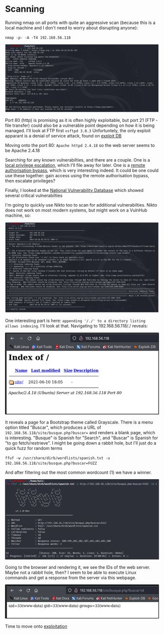 # Scanning

Running nmap on all ports with quite an aggressive scan (because this is a local machine and I don't need to worry about disrupting anyone):

`nmap -p- -A -T4 192.168.56.118`

![nmap scan](images/nmap.png)

Port 80 (http) is promising as it is often highly exploitable, but port 21 (FTP - file transfer) could also be a vulnerable point depending on how it is being managed. I'll look at FTP first
`vsftpd 3.0.3`
Unfortuntely, the only exploit apparant is a denial of service attack, found on [exploit DB](https://www.exploit-db.com/exploits/49719)

Moving onto the port 80:
`Apache httpd 2.4.18`
so the web server seems to be Apache 2.4.18

Searching for any known vulnerabilties, and there are a couple. One is a [local privilege escalation](https://www.exploit-db.com/exploits/46676), which I'll file away for later. One is a [remote authorisation bypass](https://cve.mitre.org/cgi-bin/cvename.cgi?name=CVE-2016-4979), which is very interesting indeed. It could be one could use these together: gain access using the remote authorisation bypass, then escalate privileges?

Finally, I looked at the [National Vulnerability Database](https://nvd.nist.gov/vuln/search/results?form_type=Advanced&cves=on&cpe_version=cpe:/a:apache:http_server:2.4.18) which showed several critical vulnerabilties

I'm going to quickly use Nikto too to scan for additional vulnerabilties. Nikto does not work on most modern systems, but might work on a VulnHub machine, so:

![nikto](images/nikto.png)

One interesting part is here: `appending '/./' to a directory listing allows indexing`. I'll look at that. Navigating to 192.168.56.118/./ reveals:

![indexing](images/indexing.png)

It reveals a page for a Bootstrap theme called Grayscale. There is a menu option titled "Buscar", which produces a URL of
`192.168.56.118/site/busque.php?buscar=`
and renders a blank page, which is interesting. "Busque" is Spanish for "Search", and "Buscar" is Spanish for "to go fetch/restrieve". I might be going down a rabbit hole, but I'll just do a quick fuzz for random terms

`ffuf -w /usr/share/dirb/wordlists/spanish.txt -u 192.168.56.118/site/busque.php?buscar=FUZZ`

And after filtering out the most common wordcount (1) we have a winner.

![ffuf](images/ffuf.png)

Going to the browser and rendering it, we see the IDs of the web server. Maybe not a rabbit hole, then? I seem to be able to execute Linux commands and get a response from the server via this webpage.

![id](images/displayed_id.png)

Time to move onto [exploitation](exploitation.md)